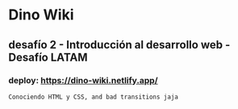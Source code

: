 # Dino Wiki
## desafío 2 - Introducción al desarrollo web - Desafío LATAM
### deploy: https://dino-wiki.netlify.app/
`Conociendo HTML y CSS, and bad transitions jaja`